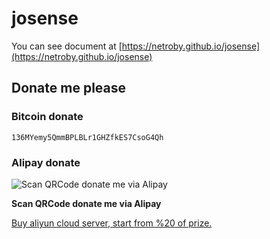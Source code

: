 # josense

You can see document at [https://netroby.github.io/josense](https://netroby.github.io/josense)

## Donate me please

### Bitcoin donate

```
136MYemy5QmmBPLBLr1GHZfkES7CsoG4Qh
```
### Alipay donate
![Scan QRCode donate me via Alipay](https://www.netroby.com/assets/images/alipayme.jpg)

**Scan QRCode donate me via Alipay**


[Buy aliyun cloud server, start from %20 of prize.](https://promotion.aliyun.com/ntms/yunparter/invite.html?userCode=f2zi8g3h)